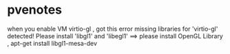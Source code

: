 # pvenotes

when you enable VM virtio-gl , got this error missing libraries for 'virtio-gl' detected! Please install 'libgl1' and 'libegl1'
==> please install OpenGL Library , apt-get install libgl1-mesa-dev





